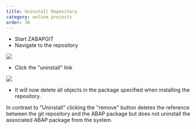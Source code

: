 ```yaml
---
title: Uninstall Repository
category: online projects
order: 30
---
```


* Start ZABAPGIT
* Navigate to the repository

![](/img/uninstall1.png)

* Click the "uninstall" link

![](/img/uninstall2.png)

* It will now delete all objects in the package specified when installing the repository.

In contrast to "Uninstall" clicking the "remove" button deletes the reference between the git repository and the ABAP package but does not uninstall the associated ABAP package from the system.
